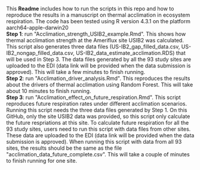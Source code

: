 This **Readme** includes how to run the scripts in this repo and how to reproduce the results in a manuscript on thermal acclimation in ecosystem respiration. The code has been tested using R version 4.3.1 on the platform aarch64-apple-darwin20  
**Step 1**: run "Acclimation_strength_USIB2_example.Rmd". This shows how thermal acclimation strength at the Ameriflux site USIB2 was calculated. This script also generates three data files (US-IB2_gap_filled_data.csv, US-IB2_nongap_filled_data.csv, US-IB2_data_estimate_acclimation.RDS) that will be used in Step 3. The data files generated by all the 93 study sites are uploaded to the EDI (data link will be provided when the data submission is approved). This will take a few minutes to finish running.  
**Step 2**: run "Acclimation_driver_analysis.Rmd". This reproduces the results about the drivers of thermal acclimation using Random Forest. This will take about 10 minutes to finish running.  
**Step 3**: run "Acclimation_effect_on_future_respiration.Rmd". This script reproduces future respiration rates under different acclimation scenarios. Running this script needs the three data files generated by Step 1. On this GitHub, only the site USIB2 data was provided, so this script only calculate the future respriations at this site. To calculate future respiration for all the 93 study sites, users need to run this script with data files from other sites. These data are uploaded to the EDI (data link will be provided when the data submission is approved). When running this script with data from all 93 sites, the results should be the same as the file "acclimation_data_future_complete.csv". This will take a couple of minutes to finish running for one site.  
